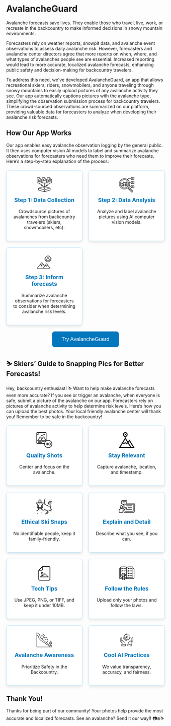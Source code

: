 # AvalancheGuard

Avalanche forecasts save lives. They enable those who travel, live, work, or recreate in the backcountry to make informed decisions in snowy mountain environments.

Forecasters rely on weather reports, snowpit data, and avalanche event observations to assess daily avalanche risk. However, forecasters and avalanche center directors agree that more reports on when, where, and what types of avalanches people see are essential. Increased reporting would lead to more accurate, localized avalanche forecasts, enhancing public safety and decision-making for backcountry travelers.

To address this need, we've developed AvalancheGuard, an app that allows recreational skiers, riders, snowmobilers, and anyone traveling through snowy mountains to easily upload pictures of any avalanche activity they see. Our app automatically captions pictures with the avalanche type, simplifying the observation submission process for backcountry travelers. These crowd-sourced observations are summarized on our platform, providing valuable data for forecasters to analyze when developing their avalanche risk forecasts.

## How Our App Works

Our app enables easy avalanche observation logging by the general public. It then uses computer vision AI models to label and summarize avalanche observations for forecasters who need them to improve their forecasts. Here’s a step-by-step explanation of the process:

<div class="grid-container">
    <div class="grid-item">
        <img src="https://raw.githubusercontent.com/AnaZapataG/avalanche-guard/master/assets/img/data_15952761.png" class="icon" alt="Collect Data Icon">
        <h3>Step 1: Data Collection</h3>
        <p>Crowdsource pictures of avalanches from backcountry travelers (skiers, snowmobilers, etc).</p>
    </div>
    <div class="grid-item">
        <img src="https://raw.githubusercontent.com/AnaZapataG/avalanche-guard/master/assets/img/data-classification_14400033.png" class="icon" alt="Analyze Data Icon">
        <h3>Step 2: Data Analysis</h3>
        <p>Analyze and label avalanche pictures using AI computer vision models.</p>
    </div>
    <div class="grid-item">
        <img src="https://raw.githubusercontent.com/AnaZapataG/avalanche-guard/master/assets/img/ridge_15887164.png" class="icon" alt="Predict Icon">
        <h3>Step 3: Inform forecasts</h3>
        <p>Summarize avalanche observations for forecasters to consider when determining avalanche risk levels.</p>
    </div>
</div>

<a href="https://app.avalancheguard.org" class="try-button-link">
    <button class="try-button">Try AvalancheGuard</button>
</a>

<style>
    .grid-container {
        display: grid;
        grid-template-columns: repeat(auto-fill, minmax(200px, 1fr));
        gap: 20px;
        margin-top: 20px;
    }
    .grid-item {
        background-color: #ffffff;
        border: 1px solid #b3e5fc;
        padding: 20px;
        border-radius: 8px;
        text-align: center;
        box-shadow: 0 4px 8px rgba(0, 0, 0, 0.1);
    }
    .icon {
        width: 50px;
        height: 50px;
        margin-bottom: 10px;
    }
    h3 {
        margin-top: 0;
        font-size: 1.25em;
        color: #0277bd;
    }
    p {
        font-size: 1em;
    }
    .try-button-link {
        text-align: center;
        margin-top: 20px;
        display: block;
    }
    .try-button {
        background-color: #0277bd;
        color: #ffffff;
        border: none;
        border-radius: 8px;
        padding: 15px 30px;
        font-size: 1.2em;
        cursor: pointer;
        transition: background-color 0.3s ease;
    }
    .try-button:hover {
        background-color: #005f8f;
    }
</style>

## ⛷️ Skiers’ Guide to Snapping Pics for Better Forecasts!

Hey, backcountry enthusiast! ⛷️ Want to help make avalanche forecasts even more accurate? If you see or trigger an avalanche, when everyone is safe, submit a picture of the avalanche on our app. Forecasters rely on pictures of avalanche activity to help determine risk levels. Here’s how you can upload the best photos. Your local friendly avalanche center will thank you! Remember to be safe in the backcountry!

<div class="grid-container">
    <div class="grid-item">
        <img src="https://raw.githubusercontent.com/AnaZapataG/avalanche-guard/master/assets/img/image_3390534.png" class="icon" alt="Clear Shots Icon">
        <h3>Quality Shots</h3>
        <p>Center and focus on the avalanche.</p>
    </div>
    <div class="grid-item">
        <img src="https://raw.githubusercontent.com/AnaZapataG/avalanche-guard/master/assets/img/goal_1763537.png" class="icon" alt="Snow Conditions Icon">
        <h3>Stay Relevant</h3>
        <p>Capture avalanche, location, and timestamp.</p>
    </div>
    <div class="grid-item">
        <img src="https://raw.githubusercontent.com/AnaZapataG/avalanche-guard/master/assets/img/trekker_3157959.png" class="icon" alt="Respect Privacy Icon">
        <h3>Ethical Ski Snaps</h3>
        <p>No identifiable people, keep it family-friendly.</p>
    </div>
    <div class="grid-item">
        <img src="https://raw.githubusercontent.com/AnaZapataG/avalanche-guard/master/assets/img/explain_10748552.png" class="icon" alt="Add Notes Icon">
        <h3>Explain and Detail</h3>
        <p>Describe what you see, if you can.</p>
    </div>
    <div class="grid-item">
        <img src="https://raw.githubusercontent.com/AnaZapataG/avalanche-guard/master/assets/img/picture_14052676.png" class="icon" alt="Formats Icon">
        <h3>Tech Tips</h3>
        <p>Use JPEG, PNG, or TIFF, and keep it under 10MB.</p>
    </div>
    <div class="grid-item">
        <img src="https://raw.githubusercontent.com/AnaZapataG/avalanche-guard/master/assets/img/rules_13435246.png" class="icon" alt="Your Pics, Your Rights Icon">
        <h3>Follow the Rules</h3>
        <p>Upload only your photos and follow the laws.</p>
    </div>
    <div class="grid-item">
        <img src="https://raw.githubusercontent.com/AnaZapataG/avalanche-guard/master/assets/img/avalanche_16834789.png" class="icon" alt="Glide Avalanches Icon">
        <h3>Avalanche Awareness</h3>
        <p>Prioritize Safety in the Backcountry.</p>
    </div>
    <div class="grid-item">
        <img src="https://raw.githubusercontent.com/AnaZapataG/avalanche-guard/master/assets/img/cpu_16430794.png" class="icon" alt="Transparency Icon">
        <h3>Cool AI Practices</h3>
        <p>We value transparency, accuracy, and fairness.</p>
    </div>
</div>

## Thank You!

Thanks for being part of our community! Your photos help provide the most accurate and localized forecasts. See an avalanche? Send it our way!! 📷❄️⛷️

<style>
    .grid-container {
        display: grid;
        grid-template-columns: repeat(auto-fill, minmax(200px, 1fr));
        gap: 20px;
        margin-top: 20px;
    }
    .grid-item {
        background-color: #ffffff;
        border: 1px solid #b3e5fc;
        padding: 20px;
        border-radius: 8px;
        text-align: center;
        box-shadow: 0 4px 8px rgba(0, 0, 0, 0.1);
    }
    .icon {
        width: 50px;
        height: 50px;
        margin-bottom: 10px;
    }
    h3 {
        margin-top: 0;
        font-size: 1.25em;
        color: #0277bd;
    }
    p {
        font-size: 1em;
    }
</style>